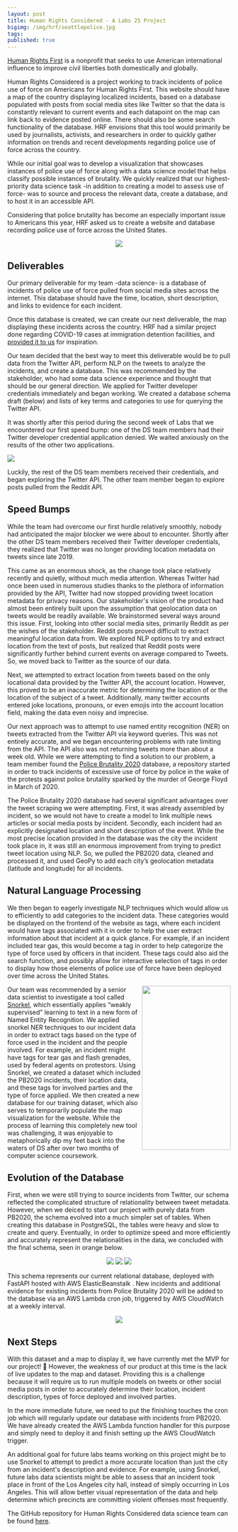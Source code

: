 ```yaml
---
layout: post
title: Human Rights Considered - A Labs 25 Project
bigimg: /img/hrf/seattlepolice.jpg
tags: 
published: true
---
```


[Human Rights First](<https://www.humanrightsfirst.org/> "Human Rights First") is a nonprofit that seeks to use American international influence to improve civil liberties both domestically and globally. 

Human Rights Considered is a project working to track incidents of police use of force on Americans for Human Rights First. This website should have a map of the country displaying localized incidents, based on a database populated with posts from social media sites like Twitter so that the data is constantly relevant to current events and each datapoint on the map can link back to evidence posted online. There should also be some search functionality of the database. HRF envisions that this tool would primarily be used by journalists, activists, and researchers in order to quickly gather information on trends and recent developments regarding police use of force across the country. 


While our initial goal was to develop a visualization that showcases instances of police use of force along with a data science model that helps classify possible instances of brutality. We quickly realized that our highest-priority data science task -in addition to creating a model to assess use of force- was to source and process the relevant data, create a database, and to host it in an accessible API.

Considering that police brutality has become an especially important issue to Americans this year, HRF asked us to create a website and database recording police use of force across the United States. 

<p align="center">
  <img src="/img/hrf/logo.png"/>
</p>

## Deliverables

Our primary deliverable for my team -data science- is a database of incidents of police use of force pulled from social media sites across the internet. This database should have the time, location, short description, and links to evidence for each incident. 

Once this database is created, we can create our next deliverable, the map displaying these incidents across the country. HRF had a similar project done regarding COVID-19 cases at immigration detention facilities, and [provided it to us](<http://www.detainedindanger.org/> "Detained in Danger") for inspiration. 

Our team decided that the best way to meet this deliverable would be to pull data from the Twitter API, perform NLP on the tweets to analyze the incidents, and create a database. This was recommended by the stakeholder, who had some data science experience and thought that should be our general direction. 
We applied for Twitter developer credentials immediately and began working. We created a database schema draft (below) and lists of key terms and categories to use for querying the Twitter API. 

It was shortly after this period during the second week of Labs that we encountered our first speed bump: one of the DS team members had their Twitter developer credential application denied. We waited anxiously on the results of the other two applications.

<p align="left">
  <img src="/img/hrf/twittersad.png"/>
</p>

Luckily, the rest of the DS team members received their credentials, and began exploring the Twitter API. The other team member began to explore posts pulled from the Reddit API. 

## Speed Bumps

While the team had overcome our first hurdle relatively smoothly, nobody had anticipated the major blocker we were about to encounter. Shortly after the other DS team members received their Twitter developer credentials, they realized that Twitter was no longer providing location metadata on tweets since late 2019. 

This came as an enormous shock, as the change took place relatively recently and quietly, without much media attention. Whereas Twitter had once been used in numerous studies thanks to the plethora of information provided by the API, Twitter had now stopped providing tweet location metadata for privacy reasons. Our stakeholder's vision of the product had almost been entirely built upon the assumption that geolocation data on tweets would be readily available. 
We brainstormed several ways around this issue. First, looking into other social media sites, primarily Reddit as per the wishes of the stakeholder. Reddit posts proved difficult to extract meaningful location data from. We explored NLP options to try and extract location from the text of posts, but realized that Reddit posts were significantly further behind current events on average compared to Tweets. So, we moved back to Twitter as the source of our data. 

Next, we attempted to extract location from tweets based on the only locational data provided by the Twitter API, the account location. However, this proved to be an inaccurate metric for determining the location of or the location of the subject of a tweet. Additionally, many twitter accounts entered joke locations, pronouns, or even emojis into the account location field, making the data even noisy and imprecise. 

Our next approach was to attempt to use named entity recognition (NER) on tweets extracted from the Twitter API via keyword queries. This was not entirely accurate, and we began encountering problems with rate limiting from the API. The API also was not returning tweets more than about a week old. 
While we were attempting to find a solution to our problem, a team member found the [Police Brutality 2020](<https://github.com/2020PB/police-brutality/> "Police Brutality 2020") database, a repository started in order to track incidents of excessive use of force by police in the wake of the protests against police brutality sparked by the murder of George Floyd in March of 2020. 

The Police Brutality 2020 database had several significant advantages over the tweet scraping we were attempting. First, it was already assembled by incident, so we would not have to create a model to link multiple news articles or social media posts by incident. Secondly, each incident had an explicitly designated location and short description of the event. While the most precise location provided in the database was the city the incident took place in, it was still an enormous improvement from trying to predict tweet location using NLP. So, we pulled the PB2020 data, cleaned and processed it, and used GeoPy to add each city’s geolocation metadata (latitude and longitude) for all incidents. 


## Natural Language Processing

We then began to eagerly investigate NLP techniques which would allow us to efficiently to add categories to the incident data. These categories would be displayed on the frontend of the website as tags, where each incident would have tags associated with it in order to help the user extract information about that incident at a quick glance. For example, if an incident included tear gas, this would become a tag in order to help categorize the type of force used by officers in that incident. These tags could also aid the search function, and possibly allow for interactive selection of tags in order to display how those elements of police use of force have been deployed over time across the United States. 

<img align="right" width="200" height="370" src="/img/hrf/snorkel.png" />

Our team was recommended by a senior data scientist to investigate a tool called [Snorkel](<https://www.snorkel.org/> "Snorkel"), which essentially applies “weakly supervised” learning to text in a new form of Named Entity Recognition. We applied snorkel NER techniques to our incident data in order to extract tags based on the type of force used in the incident and the people involved. For example, an incident might have tags for tear gas and flash grenades, used by federal agents on protestors. Using Snorkel, we created a dataset which included the PB2020 incidents, their location data, and these tags for involved parties and the type of force applied. We then created a new database for our training dataset, which also serves to temporarily populate the map visualization for the website. While the process of learning this completely new tool was challenging, it was enjoyable to metaphorically dip my feet back into the waters of DS after over two months of computer science coursework. 


## Evolution of the Database

First, when we were still trying to source incidents from Twitter, our schema reflected the complicated structure of relationality between tweet metadata. However, when we deiced to start our project with purely data from PB2020, the schema evolved into a much simpler set of tables. When creating this database in PostgreSQL, the tables were heavy and slow to create and query. Eventually, in order to optimize speed and more efficiently and accurately represent the relationalities in the data, we concluded with the final schema, seen in orange below. 

<p align="center">
  <img src="/img/hrf/dbschema1.jpg"/>
  <img src="/img/hrf/dbschema2.jpg"/>
  <img src="/img/hrf/dbschemafinal.jpg"/>
</p>

This schema represents our current relational database, deployed with FastAPI hosted with AWS ElasticBeanstalk . New incidents and additional evidence for existing incidents from Police Brutality 2020 will be added to the database via an AWS Lambda cron job, triggered by AWS CloudWatch at a weekly interval. 

<p align="center">
  <img src="/img/hrf/ds_structure.jpg"/>
</p>

## Next Steps

With this dataset and a map to display it, we have currently met the MVP for our project! 🎉 
However, the weakness of our product at this time is the lack of live updates to the map and dataset. Providing this is a challenge because it will require us to run multiple models on tweets or other social media posts in order to accurately determine their location, incident description, types of force deployed and involved parties. 

In the more immediate future, we need to put the finishing touches the cron job which will regularly update our database with incidents from PB2020. We have already created the AWS Lambda function handler for this purpose and simply need to deploy it and finish setting up the AWS CloudWatch trigger. 

An additional goal for future labs teams working on this project might be to use Snorkel to attempt to predict a more accurate location than just the city from an incident's description and evidence. For example, using Snorkel, future labs data scientists might be able to assess that an incident took place in front of the Los Angeles city hall, instead of simply occurring in Los Angeles. This will allow better visual representation of the data and help determine which precincts are committing violent offenses most frequently. 



The GitHub repository for Human Rights Considered data science team can be found [here](<https://github.com/Lambda-School-Labs/Labs25-Human_Rights_First-TeamC-DS> "Human Rights Considered DS Repo").
